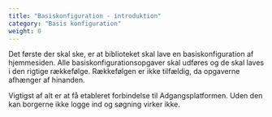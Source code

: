 ```yaml
---
title: "Basiskonfiguration - introduktion"
category: "Basis konfiguration"
weight: 0
---
```


Det første der skal ske, er at biblioteket skal lave en basiskonfiguration af hjemmesiden. 
Alle basiskonfigurationsopgaver skal udføres og de skal laves i den rigtige rækkefølge. Rækkefølgen er ikke tilfældig, da opgaverne afhænger af hinanden.

Vigtigst af alt er at få etableret forbindelse til Adgangsplatformen. Uden den kan borgerne ikke logge ind og søgning virker ikke.


